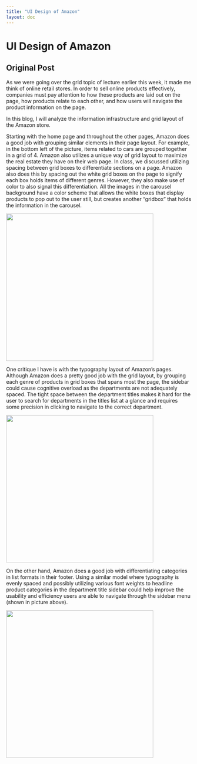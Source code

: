 ```yaml
---
title: "UI Design of Amazon"
layout: doc
---
```


# UI Design of Amazon

## Original Post

As we were going over the grid topic of lecture earlier this week, it made me think of online retail stores. In order to sell online products effectively, companies must pay attention to how these products are laid out on the page, how products relate to each other, and how users will navigate the product information on the page.

In this blog, I will analyze the information infrastructure and grid layout of the Amazon store.

Starting with the home page and throughout the other pages, Amazon does a good job with grouping similar elements in their page layout. For example, in the bottom left of the picture, items related to cars are grouped together in a grid of 4. Amazon also utilizes a unique way of grid layout to maximize the real estate they have on their web page. In class, we discussed utilizing spacing between grid boxes to differentiate sections on a page. Amazon also does this by spacing out the white grid boxes on the page to signify each box holds items of different genres. However, they also make use of color to also signal this differentiation. All the images in the carousel background have a color scheme that allows the white boxes that display products to pop out to the user still, but creates another “gridbox” that holds the information in the carousel. 


<img src = "/assets/images/amazonHome.png" width= 400px height = 400px>

One critique I have is with the typography layout of Amazon’s pages. Although Amazon does a pretty good job with the grid layout, by grouping each genre of products in grid boxes that spans most the page, the sidebar could cause cognitive overload as the departments are not adequately spaced. The tight space between the department titles makes it hard for the user to search for departments in the titles list at a glance and requires some precision in clicking to navigate to the correct department.  

<img src = "/assets/images/amazonProducts.png" width= 400px height = 400px>

On the other hand, Amazon does a good job with differentiating categories in list formats in their footer. Using a similar model where typography is evenly spaced and possibly utilizing various font weights to headline product categories in the department title sidebar could help improve the usability and efficiency users are able to navigate through the sidebar menu (shown in picture above).

<img src = "/assets/images/amazonFooter.png" width= 400px height = 400px>